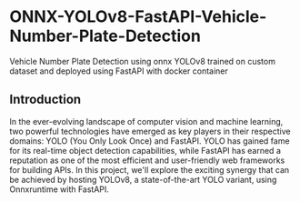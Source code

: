 # ONNX-YOLOv8-FastAPI-Vehicle-Number-Plate-Detection
Vehicle Number Plate Detection using onnx YOLOv8 trained on custom dataset and deployed using FastAPI with docker container

## Introduction
In the ever-evolving landscape of computer vision and machine learning, two powerful technologies have emerged as key players in their respective domains: YOLO (You Only Look Once) and FastAPI. YOLO has gained fame for its real-time object detection capabilities, while FastAPI has earned a reputation as one of the most efficient and user-friendly web frameworks for building APIs. In this project, we'll explore the exciting synergy that can be achieved by hosting YOLOv8, a state-of-the-art YOLO variant, using Onnxruntime with FastAPI.

